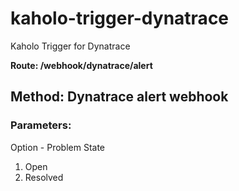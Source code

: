 # kaholo-trigger-dynatrace
Kaholo Trigger for Dynatrace

**Route: /webhook/dynatrace/alert**

## Method: Dynatrace alert webhook

### Parameters:
Option - Problem State
1) Open 
2) Resolved

